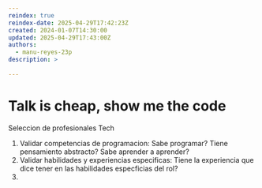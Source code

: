```yaml
---
reindex: true
reindex-date: 2025-04-29T17:42:23Z
created: 2024-01-07T14:30:00
updated: 2025-04-29T17:43:00Z
authors:
  - manu-reyes-23p
description: >
    
---
```


# Talk is cheap, show me the code

Seleccion de profesionales Tech

1. Validar competencias de programacion: Sabe programar? Tiene pensamiento abstracto? Sabe aprender a aprender?
2. Validar habilidades y experiencias especificas: Tiene la experiencia que dice tener en las habilidades especficias del rol?
3.
